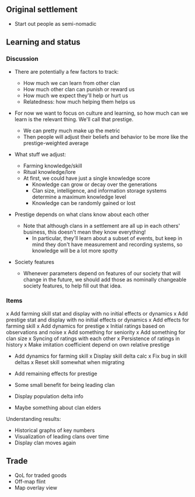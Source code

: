 ## Original settlement

- Start out people as semi-nomadic

## Learning and status

### Discussion

- There are potentially a few factors to track:
  - How much we can learn from other clan
  - How much other clan can punish or reward us
  - How much we expect they'll help or hurt us
  - Relatedness: how much helping them helps us

- For now we want to focus on culture and learning, so
  how much can we learn is the relevant thing. We'll
  call that prestige.
  - We can pretty much make up the metric
  - Then people will adjust their beliefs and behavior
    to be more like the prestige-weighted average

- What stuff we adjust:
  - Farming knowledge/skill
  - Ritual knowledge/lore
  - At first, we could have just a single knowledge score
    - Knowledge can grow or decay over the generations
    - Clan size, intelligence, and information storage
      systems determine a maximum knowledge level
    - Knowledge can be randomly gained or lost

- Prestige depends on what clans know about each other
  - Note that although clans in a settlement are all up
    in each others' business, this doesn't mean they 
    know everything!
    - In particular, they'll learn about a subset of
      events, but keep in mind they don't have measurement
      and recording systems, so knowledge will be a lot
      more spotty

- Society features
  - Whenever parameters depend on features of our society
    that will change in the future, we should add those as
    nominally changeable society features, to help fill
    out that idea.

### Items

x Add farming skill stat and display with no initial effects or dynamics
x Add prestige stat and display with no initial effects or dynamics
x Add effects for farming skill
x Add dynamics for prestige
  x Initial ratings based on observations and noise
  x Add something for seniority
  x Add something for clan size
  x Syncing of ratings with each other
  x Persistence of ratings in history
  x Make imitation coefficient depend on own relative prestige
- Add dynamics for farming skill
  x Display skill delta calc
  x Fix bug in skill deltas
  x Reset skill somewhat when migrating
- Add remaining effects for prestige
- Some small benefit for being leading clan
- Display population delta info

- Maybe something about clan elders

Understanding results:
- Historical graphs of key numbers
- Visualization of leading clans over time
- Display clan moves again

## Trade

- QoL for traded goods
- Off-map flint
- Map overlay view
